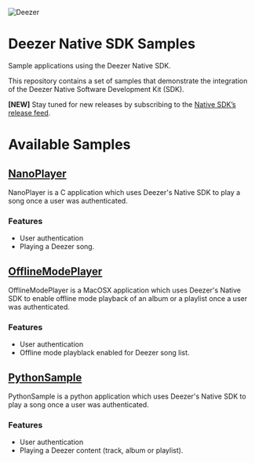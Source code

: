 ![Deezer](http://cdn-files.deezer.com/img/press/new_logo_white.jpg "Deezer") 

# Deezer Native SDK Samples
Sample applications using the Deezer Native SDK.

This repository contains a set of samples that demonstrate the integration of the Deezer Native Software Development Kit (SDK).

**[NEW]** Stay tuned for new releases by subscribing to the [Native SDK’s release feed][4].

# Available Samples

## [NanoPlayer][2]

NanoPlayer is a C application which uses Deezer's Native SDK to play a song once a user was authenticated.

### Features

 - User authentication
 - Playing a Deezer song.

## [OfflineModePlayer][3]

OfflineModePlayer is a MacOSX application which uses Deezer's Native SDK to enable offline mode playback of an album or a playlist once a user was authenticated.

### Features

 - User authentication
 - Offline mode playblack enabled for Deezer song list.

## [PythonSample][5]

PythonSample is a python application which uses Deezer's Native SDK to play a song once a user was authenticated.

### Features

 - User authentication
 - Playing a Deezer content (track, album or playlist).

 [1]: http://developers.deezer.com/sdk/native
 [2]: https://github.com/deezer/native-sdk-samples/tree/master/NanoPlayer
 [3]: https://github.com/deezer/native-sdk-samples/tree/master/OfflineModePlayer
 [4]: http://developers.deezer.com/sdk/native/releasenotes/rss
 [5]: https://github.com/deezer/native-sdk-samples/tree/master/PythonSample

